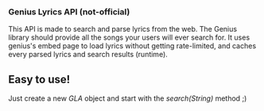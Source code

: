 ### Genius Lyrics API (not-official)
This API is made to search and parse lyrics from the web. The Genius library should provide all the songs your users will ever search for. It uses genius's embed page to load lyrics without getting rate-limited, and caches every parsed lyrics and search results (runtime).

## Easy to use!
Just create a new *GLA* object and start with the *search(String)* method ;)

